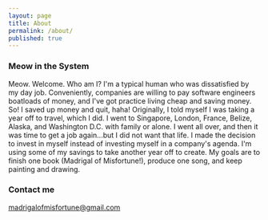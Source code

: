 ```yaml
---
layout: page
title: About
permalink: /about/
published: true
---
```


### Meow in the System

Meow. Welcome. Who am I? I'm a typical human who was dissatisfied by my day job. Conveniently, companies are willing to pay software engineers boatloads of money, and I've got practice living cheap and saving money. So! I saved up money and quit, haha! Originally, I told myself I was taking a year off to travel, which I did. I went to Singapore, London, France, Belize, Alaska, and Washington D.C. with family or alone. I went all over, and then it was time to get a job again...but I did not want that life. I made the decision to invest in myself instead of investing myself in a company's agenda. I'm using some of my savings to take another year off to create. My goals are to finish one book (Madrigal of Misfortune!), produce one song, and keep painting and drawing.

### Contact me

[madrigalofmisfortune@gmail.com](mailto:madrigalofmisfortune@gmail.com)
